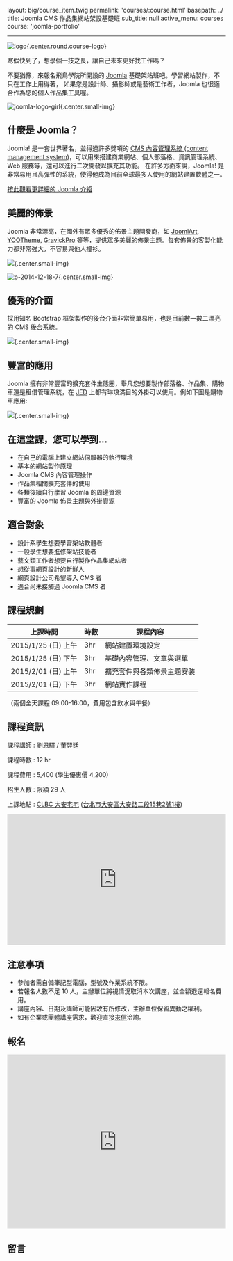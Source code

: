 layout: big/course_item.twig
permalink: 'courses/:course.html'
basepath: ../
title: Joomla CMS 作品集網站架設基礎班
sub_title: null
active_menu: courses
course: 'joomla-portfolio'

---

![logo](https://cloud.githubusercontent.com/assets/1639206/5488441/d3ac18ca-86f8-11e4-97e2-0df70669c120.jpg){.center.round.course-logo}

寒假快到了，想學個一技之長，讓自己未來更好找工作嗎？ 

不要猶豫，來報名飛鳥學院所開設的 [Joomla](http://asika.windspeaker.co/post/3478-what-is-joomla) 基礎架站班吧。學習網站製作，不只在工作上用得著，
如果您是設計師、攝影師或是藝術工作者，Joomla 也很適合作為您的個人作品集工具喔。

![joomla-logo-girl](https://cloud.githubusercontent.com/assets/1639206/5489440/5513a530-8704-11e4-9907-06954ef6b448.jpg){.center.small-img}

## 什麼是 Joomla？

Joomla! 是一套世界著名，並得過許多獎項的 [CMS 內容管理系統 (content management system)](http://minur.co/9ku)，可以用來搭建商業網站、個人部落格、資訊管理系統、Web 服務等，還可以進行二次開發以擴充其功能。
在許多方面來說，Joomla! 是非常易用且高彈性的系統，使得他成為目前全球最多人使用的網站建置軟體之一。

[按此觀看更詳細的 Joomla 介紹](http://asika.windspeaker.co/post/3478-what-is-joomla)

## 美麗的佈景

Joomla 非常漂亮，在國外有眾多優秀的佈景主題開發商，如 [JoomlArt](http://www.joomlart.com/joomla/templates), [YOOTheme](http://yootheme.com/demo/joomla/stage), 
[GravickPro](https://www.gavick.com/joomla-templates) 等等，提供眾多美麗的佈景主題。每套佈景的客製化能力都非常強大，不容易與他人撞衫。

![](https://cloud.githubusercontent.com/assets/1639206/5488988/ce7a87d6-86ff-11e4-92b7-79f29a3e10ce.jpg){.center.small-img}

![p-2014-12-18-7](https://cloud.githubusercontent.com/assets/1639206/5489251/5ad593cc-8702-11e4-961b-320ef6e44be5.jpg){.center.small-img}


## 優秀的介面

採用知名 Bootstrap 框架製作的後台介面非常簡單易用，也是目前數一數二漂亮的 CMS 後台系統。

![](https://cloud.githubusercontent.com/assets/1639206/5489215/f6a3fc9a-8701-11e4-82a3-c05eb5ac2da8.jpg){.center.small-img}

## 豐富的應用

Joomla 擁有非常豐富的擴充套件生態圈，舉凡您想要製作部落格、作品集、購物車還是租借管理系統，在 [JED](http://extensions.joomla.org/) 
上都有琳琅滿目的外掛可以使用。例如下圖是購物車應用:

![](https://www.gavick.com/images/preview/instyle.jpg){.center.small-img}

## 在這堂課，您可以學到...

- 在自己的電腦上建立網站伺服器的執行環境
- 基本的網站製作原理
- Joomla CMS 內容管理操作
- 作品集相關擴充套件的使用
- 各類後續自行學習 Joomla 的周邊資源
- 豐富的 Joomla 佈景主題與外掛資源

## 適合對象

- 設計系學生想要學習架站軟體者
- 一般學生想要進修架站技能者
- 藝文類工作者想要自行製作作品集網站者
- 想從事網頁設計的新鮮人
- 網頁設計公司希望導入 CMS 者
- 適合尚未接觸過 Joomla CMS 者

## 課程規劃

| 上課時間 | 時數 | 課程內容 |
| ------- | --- | ------- |
| 2015/1/25 (日) 上午 | 3hr | 網站建置環境設定 |
| 2015/1/25 (日) 下午 | 3hr | 基礎內容管理、文章與選單 |
| 2015/2/01 (日) 上午 | 3hr | 擴充套件與各類佈景主題安裝 |
| 2015/2/01 (日) 下午 | 3hr | 網站實作課程 |

（兩個全天課程 09:00-16:00，費用包含飲水與午餐）

## 課程資訊

課程講師
:    劉恩驛 / 董羿廷

課程時數
:    12 hr

課程費用
:    5,400 (學生優惠價 4,200)

招生人數
:    限額 29 人

上課地點
:    [CLBC 大安宅宅](http://clbc.tw/daanhouse/) ([台北市大安區大安路二段15巷2號1樓](https://goo.gl/maps/ui2G9))

<iframe src="https://www.google.com/maps/embed?pb=!1m18!1m12!1m3!1d3615.051711473989!2d121.54631560000001!3d25.032319100000002!2m3!1f0!2f0!3f0!3m2!1i1024!2i768!4f13.1!3m3!1m2!1s0x3442abd2e5fc5811%3A0x1021e98e6e0c2916!2zMTA25Y-w5YyX5biC5aSn5a6J5Y2A5aSn5a6J6Lev5LqM5q61MTXlt7cyLTHomZ8!5e0!3m2!1szh-TW!2stw!4v1418912946265" width="100%" height="300" frameborder="0" style="border:0"></iframe>

## 注意事項

- 參加者需自備筆記型電腦，型號及作業系統不限。
- 若報名人數不足 10 人，主辦單位將視情況取消本次講座，並全額退還報名費用。
- 講座內容、日期及講師可能因故有所修改，主辦單位保留異動之權利。
- 如有企業或團體講座需求，歡迎直接[來信](../contact)洽詢。

## 報名

<iframe title= "Accupass 報名表"  marginwidth="0" marginheight="0" frameborder="0" border="0" scrolling="no" src="http://www.accupass.com/event/shareregister/1412181458334201943090" width="100%" height="400px" ></iframe>

## 留言

<div id="fb-root"></div>
<script>(function(d, s, id) {
  var js, fjs = d.getElementsByTagName(s)[0];
  if (d.getElementById(id)) return;
  js = d.createElement(s); js.id = id;
  js.src = "//connect.facebook.net/zh_TW/sdk.js#xfbml=1&appId=446699862018908&version=v2.0";
  fjs.parentNode.insertBefore(js, fjs);
}(document, 'script', 'facebook-jssdk'));</script>
<div class="fb-comments" data-href="http://asukademy.com/courses/joomla-portfolio.html" data-width="100%" data-numposts="10" data-colorscheme="light"></div>
